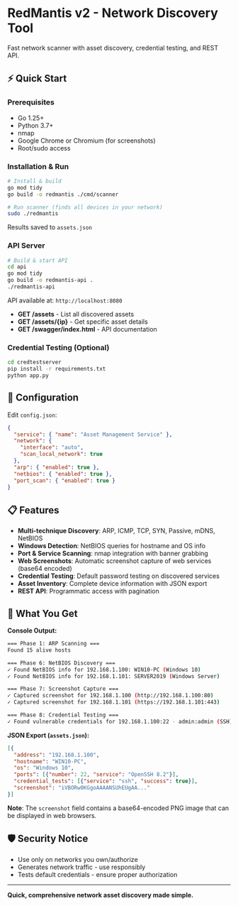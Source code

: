 # RedMantis v2 - Network Discovery Tool

Fast network scanner with asset discovery, credential testing, and REST API.

## ⚡ Quick Start

### Prerequisites
- Go 1.25+ 
- Python 3.7+ 
- nmap
- Google Chrome or Chromium (for screenshots)
- Root/sudo access

### Installation & Run
```bash
# Install & build
go mod tidy
go build -o redmantis ./cmd/scanner

# Run scanner (finds all devices in your network)
sudo ./redmantis
```

Results saved to `assets.json`

### API Server
```bash
# Build & start API
cd api
go mod tidy  
go build -o redmantis-api .
./redmantis-api
```

API available at: `http://localhost:8080`
- **GET /assets** - List all discovered assets
- **GET /assets/{ip}** - Get specific asset details
- **GET /swagger/index.html** - API documentation

### Credential Testing (Optional)
```bash
cd credtestserver
pip install -r requirements.txt
python app.py
```

## 🔧 Configuration

Edit `config.json`:
```json
{
  "service": { "name": "Asset Management Service" },
  "network": { 
    "interface": "auto",
    "scan_local_network": true 
  },
  "arp": { "enabled": true },
  "netbios": { "enabled": true },  
  "port_scan": { "enabled": true }
}
```

## 📋 Features

- **Multi-technique Discovery**: ARP, ICMP, TCP, SYN, Passive, mDNS, NetBIOS
- **Windows Detection**: NetBIOS queries for hostname and OS info
- **Port & Service Scanning**: nmap integration with banner grabbing
- **Web Screenshots**: Automatic screenshot capture of web services (base64 encoded)
- **Credential Testing**: Default password testing on discovered services
- **Asset Inventory**: Complete device information with JSON export
- **REST API**: Programmatic access with pagination

## 🎯 What You Get

**Console Output:**
```bash
=== Phase 1: ARP Scanning ===
Found 15 alive hosts

=== Phase 6: NetBIOS Discovery ===
✓ Found NetBIOS info for 192.168.1.100: WIN10-PC (Windows 10)
✓ Found NetBIOS info for 192.168.1.101: SERVER2019 (Windows Server)

=== Phase 7: Screenshot Capture ===
✓ Captured screenshot for 192.168.1.100 (http://192.168.1.100:80)
✓ Captured screenshot for 192.168.1.101 (https://192.168.1.101:443)

=== Phase 8: Credential Testing ===
✓ Found vulnerable credentials for 192.168.1.100:22 - admin:admin (SSH)
```

**JSON Export (`assets.json`):**
```json
[{
  "address": "192.168.1.100",
  "hostname": "WIN10-PC", 
  "os": "Windows 10",
  "ports": [{"number": 22, "service": "OpenSSH 8.2"}],
  "credential_tests": [{"service": "ssh", "success": true}],
  "screenshot": "iVBORw0KGgoAAAANSUhEUgAA..."
}]
```

**Note**: The `screenshot` field contains a base64-encoded PNG image that can be displayed in web browsers.

## 🛡️ Security Notice

- Use only on networks you own/authorize
- Generates network traffic - use responsibly  
- Tests default credentials - ensure proper authorization

---

**Quick, comprehensive network asset discovery made simple.**
